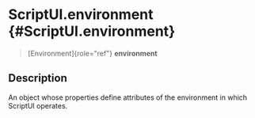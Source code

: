 ScriptUI.environment {#ScriptUI.environment}
====================

> [Environment]{role="ref"} **environment**

Description
-----------

An object whose properties define attributes of the environment in which
ScriptUI operates.

